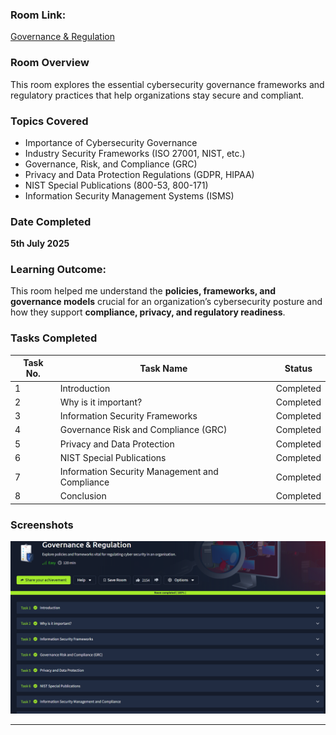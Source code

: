 ### Room Link:
[Governance & Regulation](https://tryhackme.com/room/governanceregulation)

### Room Overview
This room explores the essential cybersecurity governance frameworks and regulatory practices that help organizations stay secure and compliant.

### Topics Covered
- Importance of Cybersecurity Governance
- Industry Security Frameworks (ISO 27001, NIST, etc.)
- Governance, Risk, and Compliance (GRC)
- Privacy and Data Protection Regulations (GDPR, HIPAA)
- NIST Special Publications (800-53, 800-171)
- Information Security Management Systems (ISMS)

### Date Completed
**5th July 2025**

### Learning Outcome:  
This room helped me understand the **policies, frameworks, and governance models** crucial for an organization’s cybersecurity posture and how they support **compliance, privacy, and regulatory readiness**.

### Tasks Completed
| Task No. | Task Name                                 | Status     |
|----------|-------------------------------------------|------------|
| 1        | Introduction                              | Completed |
| 2        | Why is it important?                      | Completed |
| 3        | Information Security Frameworks           | Completed |
| 4        | Governance Risk and Compliance (GRC)      | Completed |
| 5        | Privacy and Data Protection               | Completed |
| 6        | NIST Special Publications                 | Completed |
| 7        | Information Security Management and Compliance | Completed |
| 8        | Conclusion                                | Completed |

### Screenshots
![Governance & Regulation Room](https://github.com/MayankQuery/tryhackme-writeups/blob/main/images/governance-and-regulation-room.png)

---
